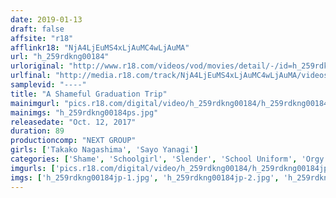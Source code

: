```yaml
---
date: 2019-01-13
draft: false
affsite: "r18"
afflinkr18: "NjA4LjEuMS4xLjAuMC4wLjAuMA"
url: "h_259rdkng00184"
urloriginal: "http://www.r18.com/videos/vod/movies/detail/-/id=h_259rdkng00184"
urlfinal: "http://media.r18.com/track/NjA4LjEuMS4xLjAuMC4wLjAuMA/videos/vod/movies/detail/-/id=h_259rdkng00184"
samplevid: "----"
title: "A Shameful Graduation Trip"
mainimgurl: "pics.r18.com/digital/video/h_259rdkng00184/h_259rdkng00184ps.jpg"
mainimgs: "h_259rdkng00184ps.jpg"
releasedate: "Oct. 12, 2017"
duration: 89
productioncomp: "NEXT GROUP"
girls: ['Takako Nagashima', 'Sayo Yanagi']
categories: ['Shame', 'Schoolgirl', 'Slender', 'School Uniform', 'Orgy', 'Lesbian', 'Outdoor']
imgurls: ['pics.r18.com/digital/video/h_259rdkng00184/h_259rdkng00184jp-1.jpg', 'pics.r18.com/digital/video/h_259rdkng00184/h_259rdkng00184jp-2.jpg', 'pics.r18.com/digital/video/h_259rdkng00184/h_259rdkng00184jp-3.jpg', 'pics.r18.com/digital/video/h_259rdkng00184/h_259rdkng00184jp-4.jpg', 'pics.r18.com/digital/video/h_259rdkng00184/h_259rdkng00184jp-5.jpg', 'pics.r18.com/digital/video/h_259rdkng00184/h_259rdkng00184jp-6.jpg', 'pics.r18.com/digital/video/h_259rdkng00184/h_259rdkng00184jp-7.jpg', 'pics.r18.com/digital/video/h_259rdkng00184/h_259rdkng00184jp-8.jpg', 'pics.r18.com/digital/video/h_259rdkng00184/h_259rdkng00184jp-9.jpg', 'pics.r18.com/digital/video/h_259rdkng00184/h_259rdkng00184jp-10.jpg', 'pics.r18.com/digital/video/h_259rdkng00184/h_259rdkng00184jp-11.jpg', 'pics.r18.com/digital/video/h_259rdkng00184/h_259rdkng00184jp-12.jpg', 'pics.r18.com/digital/video/h_259rdkng00184/h_259rdkng00184jp-13.jpg', 'pics.r18.com/digital/video/h_259rdkng00184/h_259rdkng00184jp-14.jpg', 'pics.r18.com/digital/video/h_259rdkng00184/h_259rdkng00184jp-15.jpg', 'pics.r18.com/digital/video/h_259rdkng00184/h_259rdkng00184jp-16.jpg', 'pics.r18.com/digital/video/h_259rdkng00184/h_259rdkng00184jp-17.jpg', 'pics.r18.com/digital/video/h_259rdkng00184/h_259rdkng00184jp-18.jpg', 'pics.r18.com/digital/video/h_259rdkng00184/h_259rdkng00184jp-19.jpg', 'pics.r18.com/digital/video/h_259rdkng00184/h_259rdkng00184jp-20.jpg']
imgs: ['h_259rdkng00184jp-1.jpg', 'h_259rdkng00184jp-2.jpg', 'h_259rdkng00184jp-3.jpg', 'h_259rdkng00184jp-4.jpg', 'h_259rdkng00184jp-5.jpg', 'h_259rdkng00184jp-6.jpg', 'h_259rdkng00184jp-7.jpg', 'h_259rdkng00184jp-8.jpg', 'h_259rdkng00184jp-9.jpg', 'h_259rdkng00184jp-10.jpg', 'h_259rdkng00184jp-11.jpg', 'h_259rdkng00184jp-12.jpg', 'h_259rdkng00184jp-13.jpg', 'h_259rdkng00184jp-14.jpg', 'h_259rdkng00184jp-15.jpg', 'h_259rdkng00184jp-16.jpg', 'h_259rdkng00184jp-17.jpg', 'h_259rdkng00184jp-18.jpg', 'h_259rdkng00184jp-19.jpg', 'h_259rdkng00184jp-20.jpg']
---
```


